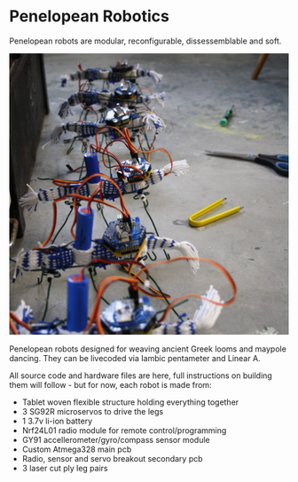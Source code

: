 # Penelopean Robotics

Penelopean robots are modular, reconfigurable, dissessemblable and
soft.

![](https://raw.githubusercontent.com/fo-am/penelopean-robotics/master/pic.jpg)

Penelopean robots designed for weaving ancient Greek looms and maypole
dancing. They can be livecoded via Iambic pentameter and Linear A.

All source code and hardware files are here, full instructions on building them will follow - but for now, each robot is made from:

* Tablet woven flexible structure holding everything together
* 3 SG92R microservos to drive the legs
* 1 3.7v li-ion battery
* Nrf24L01 radio module for remote control/programming
* GY91 accellerometer/gyro/compass sensor module
* Custom Atmega328 main pcb
* Radio, sensor and servo breakout secondary pcb
* 3 laser cut ply leg pairs
